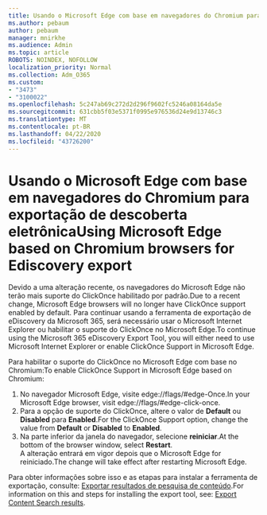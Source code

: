 ```yaml
---
title: Usando o Microsoft Edge com base em navegadores do Chromium para exportação de descoberta eletrônica
ms.author: pebaum
author: pebaum
manager: mnirkhe
ms.audience: Admin
ms.topic: article
ROBOTS: NOINDEX, NOFOLLOW
localization_priority: Normal
ms.collection: Adm_O365
ms.custom:
- "3473"
- "3100022"
ms.openlocfilehash: 5c247ab69c272d2d296f9602fc5246a08164da5e
ms.sourcegitcommit: 631cbb5f03e5371f0995e976536d24e9d13746c3
ms.translationtype: MT
ms.contentlocale: pt-BR
ms.lasthandoff: 04/22/2020
ms.locfileid: "43726200"
---
```

# <a name="using-microsoft-edge-based-on-chromium-browsers-for-ediscovery-export"></a><span data-ttu-id="3d4b6-102">Usando o Microsoft Edge com base em navegadores do Chromium para exportação de descoberta eletrônica</span><span class="sxs-lookup"><span data-stu-id="3d4b6-102">Using Microsoft Edge based on Chromium browsers for Ediscovery export</span></span>

<span data-ttu-id="3d4b6-103">Devido a uma alteração recente, os navegadores do Microsoft Edge não terão mais suporte do ClickOnce habilitado por padrão.</span><span class="sxs-lookup"><span data-stu-id="3d4b6-103">Due to a recent change, Microsoft Edge browsers will no longer have ClickOnce support enabled by default.</span></span> <span data-ttu-id="3d4b6-104">Para continuar usando a ferramenta de exportação de eDiscovery da Microsoft 365, será necessário usar o Microsoft Internet Explorer ou habilitar o suporte do ClickOnce no Microsoft Edge.</span><span class="sxs-lookup"><span data-stu-id="3d4b6-104">To continue using the Microsoft 365 eDiscovery Export Tool, you will either need to use Microsoft Internet Explorer or enable ClickOnce Support in Microsoft Edge.</span></span> 

<span data-ttu-id="3d4b6-105">Para habilitar o suporte do ClickOnce no Microsoft Edge com base no Chromium:</span><span class="sxs-lookup"><span data-stu-id="3d4b6-105">To enable ClickOnce Support in Microsoft Edge based on Chromium:</span></span> 
1. <span data-ttu-id="3d4b6-106">No navegador Microsoft Edge, visite edge://flags/#edge-Once.</span><span class="sxs-lookup"><span data-stu-id="3d4b6-106">In your Microsoft Edge browser, visit edge://flags/#edge-click-once.</span></span>
2. <span data-ttu-id="3d4b6-107">Para a opção de suporte do ClickOnce, altere o valor de **Default** ou **Disabled** para **Enabled**.</span><span class="sxs-lookup"><span data-stu-id="3d4b6-107">For the ClickOnce Support option, change the value from **Default** or **Disabled** to **Enabled**.</span></span> 
3. <span data-ttu-id="3d4b6-108">Na parte inferior da janela do navegador, selecione **reiniciar**.</span><span class="sxs-lookup"><span data-stu-id="3d4b6-108">At the bottom of the browser window, select **Restart**.</span></span> <br>
 <span data-ttu-id="3d4b6-109">A alteração entrará em vigor depois que o Microsoft Edge for reiniciado.</span><span class="sxs-lookup"><span data-stu-id="3d4b6-109">The change will take effect after restarting Microsoft Edge.</span></span> 

<span data-ttu-id="3d4b6-110">Para obter informações sobre isso e as etapas para instalar a ferramenta de exportação, consulte: [Exportar resultados de pesquisa de conteúdo](https://docs.microsoft.com/microsoft-365/compliance/export-search-results).</span><span class="sxs-lookup"><span data-stu-id="3d4b6-110">For information on this and steps for installing the  export tool, see: [ Export Content Search results](https://docs.microsoft.com/microsoft-365/compliance/export-search-results).</span></span>